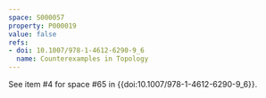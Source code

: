 ```yaml
---
space: S000057
property: P000019
value: false
refs:
- doi: 10.1007/978-1-4612-6290-9_6
  name: Counterexamples in Topology
---
```


See item #4 for space #65 in {{doi:10.1007/978-1-4612-6290-9_6}}.
